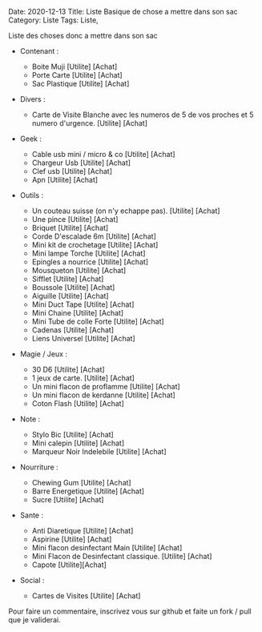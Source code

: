 Date: 2020-12-13
Title: Liste Basique de chose a mettre dans son sac
Category: Liste
Tags: Liste,

Liste des choses donc a mettre dans son sac


* Contenant :
    * Boite Muji [Utilite] [Achat]
    * Porte Carte [Utilite] [Achat]
    * Sac Plastique [Utilite] [Achat]

* Divers :
    * Carte de Visite Blanche avec les numeros de 5 de vos proches et 5 numero d'urgence. [Utilite] [Achat]


* Geek :
    * Cable usb mini / micro & co [Utilite] [Achat]
    * Chargeur Usb [Utilite] [Achat]
    * Clef usb [Utilite] [Achat]
    * Apn [Utilite] [Achat]

* Outils :
    * Un couteau suisse (on n'y echappe pas). [Utilite] [Achat]
    * Une pince [Utilite] [Achat]
    * Briquet [Utilite] [Achat]
    * Corde D'escalade  6m [Utilite] [Achat]
    * Mini kit de crochetage [Utilite] [Achat]
    * Mini lampe Torche [Utilite] [Achat]
    * Epingles a nourrice [Utilite] [Achat]
    * Mousqueton [Utilite] [Achat]
    * Sifflet [Utilite] [Achat]
    * Boussole [Utilite] [Achat]
    * Aiguille [Utilite] [Achat]
    * Mini Duct Tape  [Utilite] [Achat]
    * Mini Chaine [Utilite] [Achat]
    * Mini Tube de colle Forte [Utilite] [Achat]
    * Cadenas [Utilite] [Achat]
    * Liens Universel [Utilite] [Achat]
    
* Magie / Jeux :
    * 30 D6 [Utilite] [Achat]
    * 1 jeux de carte. [Utilite] [Achat]
    * Un mini flacon de proflamme [Utilite] [Achat]
    * Un mini flacon de kerdanne [Utilite] [Achat]
    * Coton Flash [Utilite] [Achat]

* Note :
    * Stylo Bic [Utilite] [Achat]
    * Mini calepin [Utilite] [Achat]
    * Marqueur Noir Indelebile [Utilite] [Achat]

* Nourriture :
    * Chewing Gum [Utilite] [Achat]
    * Barre Energetique [Utilite] [Achat]
    * Sucre [Utilite] [Achat]

* Sante :
    * Anti Diaretique [Utilite] [Achat]
    * Aspirine [Utilite] [Achat]
    * Mini flacon desinfectant Main [Utilite] [Achat]
    * Mini Flacon de Desinfectant classique. [Utilite] [Achat]
    * Capote [Utilite][Achat]
    
* Social :
    * Cartes de Visites [Utilite] [Achat]
    

     

Pour faire un commentaire, inscrivez vous sur github et faite un fork / pull que je validerai.


